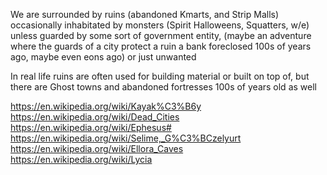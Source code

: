 We are surrounded by ruins (abandoned Kmarts, and Strip Malls) occasionally inhabitated by monsters (Spirit Halloweens, Squatters, w/e) unless guarded by some sort of government entity, (maybe an adventure where the guards of a city protect a ruin a bank foreclosed 100s of years ago, maybe even eons ago) or just unwanted

In real life ruins are often used for building material or built on top of, but there are Ghost towns and abandoned fortresses 100s of years old as well

https://en.wikipedia.org/wiki/Kayak%C3%B6y
https://en.wikipedia.org/wiki/Dead_Cities
https://en.wikipedia.org/wiki/Ephesus#
https://en.wikipedia.org/wiki/Selime,_G%C3%BCzelyurt
https://en.wikipedia.org/wiki/Ellora_Caves
https://en.wikipedia.org/wiki/Lycia